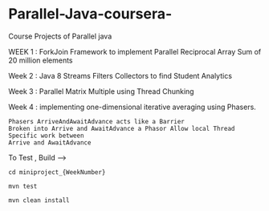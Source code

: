 # Parallel-Java-coursera-
Course Projects of Parallel java

WEEK 1 : ForkJoin Framework to implement Parallel Reciprocal Array Sum of 20 million elements 

Week 2 : Java 8 Streams Filters Collectors to find Student Analytics

Week 3 : Parallel Matrix Multiple using Thread Chunking

Week 4 : implementing one-dimensional iterative averaging using Phasers.
```
Phasers ArriveAndAwaitAdvance acts like a Barrier 
Broken into Arrive and AwaitAdvance a Phasor Allow local Thread Specific work between
Arrive and AwaitAdvance
```

To Test , Build --> 
```
cd miniproject_{WeekNumber}
```
```
mvn test
```
```
mvn clean install
```
